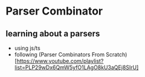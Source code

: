# Parser Combinator

## learning about a parsers

- using js/ts
- following (Parser Combinators From Scratch)[https://www.youtube.com/playlist?list=PLP29wDx6QmW5yfO1LAgO8kU3aQEj8SIrU]
